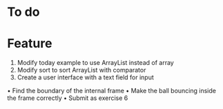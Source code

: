 # To do
# Feature
1. Modify today example to use ArrayList instead of array
2. Modify sort to sort ArrayList with comparator
3. Create a user interface with a text field for input

• Find the boundary of the internal frame
• Make the ball bouncing inside the frame correctly
• Submit as exercise 6
